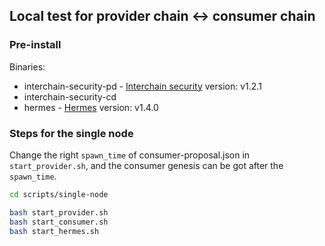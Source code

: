 ## Local test for provider chain <-> consumer chain

### Pre-install

Binaries:

- interchain-security-pd - [Interchain security](https://github.com/cosmos/interchain-security) version: v1.2.1
- interchain-security-cd
- hermes - [Hermes](https://github.com/informalsystems/hermes) version: v1.4.0

### Steps for the single node

Change the right `spawn_time` of consumer-proposal.json in `start_provider.sh`, and the consumer genesis can be got after the `spawn_time`.

```sh
cd scripts/single-node

bash start_provider.sh
bash start_consumer.sh
bash start_hermes.sh
```